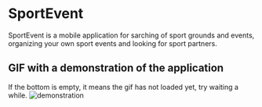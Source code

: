 # SportEvent
SportEvent is a mobile application for sarching of sport grounds and events, organizing your own sport events and looking for sport partners.

## GIF with a demonstration of the application
If the bottom is empty, it means the gif has not loaded yet, try waiting a while.
![demonstration](https://github.com/LukichevaPolina/SportEvent/blob/photo/animation.gif)


